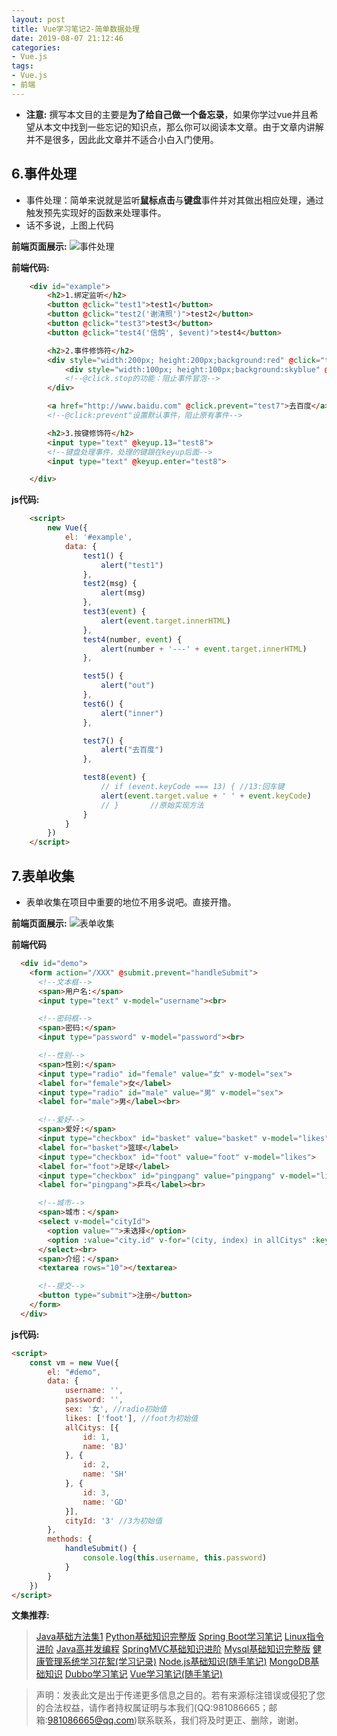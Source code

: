 ```yaml
---
layout: post
title: Vue学习笔记2-简单数据处理
date: 2019-08-07 21:12:46
categories:
- Vue.js
tags:
- Vue.js
- 前端
---
```

- **注意:** 撰写本文目的主要是**为了给自己做一个备忘录**，如果你学过vue并且希望从本文中找到一些忘记的知识点，那么你可以阅读本文章。由于文章内讲解并不是很多，因此此文章并不适合小白入门使用。

## 6.事件处理
- 事件处理：简单来说就是监听**鼠标点击**与**键盘**事件并对其做出相应处理，通过触发预先实现好的函数来处理事件。
- 话不多说，上图上代码

**前端页面展示:**
![事件处理](https://upload-images.jianshu.io/upload_images/13687958-991c3898b18a58a7.png?imageMogr2/auto-orient/strip%7CimageView2/2/w/1240)

**前端代码:**
``` html
    <div id="example">
        <h2>1.绑定监听</h2>
        <button @click="test1">test1</button>
        <button @click="test2('谢清照')">test2</button>
        <button @click="test3">test3</button>
        <button @click="test4('信鸽', $event)">test4</button>

        <h2>2.事件修饰符</h2>
        <div style="width:200px; height:200px;background:red" @click="test5">
            <div style="width:100px; height:100px;background:skyblue" @click.stop="test6"></div>
            <!--@click.stop的功能：阻止事件冒泡-->
        </div>

        <a href="http://www.baidu.com" @click.prevent="test7">去百度</a>
        <!--@click:prevent"设置默认事件，阻止原有事件-->

        <h2>3.按键修饰符</h2>
        <input type="text" @keyup.13="test8">
        <!--键盘处理事件，处理的键跟在keyup后面-->
        <input type="text" @keyup.enter="test8">

    </div>
```
**js代码:**
``` html
    <script>
        new Vue({
            el: '#example',
            data: {
                test1() {
                    alert("test1")
                },
                test2(msg) {
                    alert(msg)
                },
                test3(event) {
                    alert(event.target.innerHTML)
                },
                test4(number, event) {
                    alert(number + '---' + event.target.innerHTML)
                },

                test5() {
                    alert("out")
                },
                test6() {
                    alert("inner")
                },

                test7() {
                    alert("去百度")
                },

                test8(event) {
                    // if (event.keyCode === 13) { //13:回车键
                    alert(event.target.value + ' ' + event.keyCode)
                    // }       //原始实现方法
                }
            }
        })
    </script>
```
## 7.表单收集
- 表单收集在项目中重要的地位不用多说吧。直接开撸。

**前端页面展示:**
![表单收集](https://upload-images.jianshu.io/upload_images/13687958-337be55762868ac9.png?imageMogr2/auto-orient/strip%7CimageView2/2/w/1240)

**前端代码**
``` html
  <div id="demo">
    <form action="/XXX" @submit.prevent="handleSubmit">
      <!--文本框-->
      <span>用户名:</span>
      <input type="text" v-model="username"><br>

      <!--密码框-->
      <span>密码:</span>
      <input type="password" v-model="password"><br>

      <!--性别-->
      <span>性别:</span>
      <input type="radio" id="female" value="女" v-model="sex">
      <label for="female">女</label>
      <input type="radio" id="male" value="男" v-model="sex">
      <label for="male">男</label><br>

      <!--爱好-->
      <span>爱好:</span>
      <input type="checkbox" id="basket" value="basket" v-model="likes">
      <label for="basket">篮球</label>
      <input type="checkbox" id="foot" value="foot" v-model="likes">
      <label for="foot">足球</label>
      <input type="checkbox" id="pingpang" value="pingpang" v-model="likes">
      <label for="pingpang">乒乓</label><br>

      <!--城市-->
      <span>城市：</span>
      <select v-model="cityId">
        <option value="">未选择</option>
        <option :value="city.id" v-for="(city, index) in allCitys" :key="index">{{city.name}}</option>
      </select><br>
      <span>介绍：</span>
      <textarea rows="10"></textarea>

      <!--提交-->
      <button type="submit">注册</button>
    </form>
  </div>
```
**js代码:**
``` html
<script>
    const vm = new Vue({
        el: "#demo",
        data: {
            username: '',
            password: '',
            sex: '女', //radio初始值
            likes: ['foot'], //foot为初始值
            allCitys: [{
                id: 1,
                name: 'BJ'
            }, {
                id: 2,
                name: 'SH'
            }, {
                id: 3,
                name: 'GD'
            }],
            cityId: '3' //3为初始值
        },
        methods: {
            handleSubmit() {
                console.log(this.username, this.password)
            }
        }
    })
</script>
```

**文集推荐:**
> [Java基础方法集1](https://www.jianshu.com/nb/35411761)
> [Python基础知识完整版](https://www.jianshu.com/nb/35412583)
> [Spring Boot学习笔记](https://www.jianshu.com/nb/35490047)
> [Linux指令进阶](https://www.jianshu.com/nb/35411158)
> [Java高并发编程](https://www.jianshu.com/nb/35701647)
> [SpringMVC基础知识进阶](https://www.jianshu.com/nb/36348245)
> [Mysql基础知识完整版](https://www.jianshu.com/nb/36768953)
> [健康管理系统学习花絮(学习记录)](https://www.jianshu.com/nb/36626677)
> [Node.js基础知识(随手笔记)](https://www.jianshu.com/nb/36852271)
> [MongoDB基础知识](https://www.jianshu.com/nb/36850994)
> [Dubbo学习笔记](https://www.jianshu.com/nb/36474207)
> [Vue学习笔记(随手笔记)](https://www.jianshu.com/nb/35411638)

> 声明：发表此文是出于传递更多信息之目的。若有来源标注错误或侵犯了您的合法权益，请作者持权属证明与本我们(QQ:981086665；邮箱:981086665@qq.com)联系联系，我们将及时更正、删除，谢谢。
